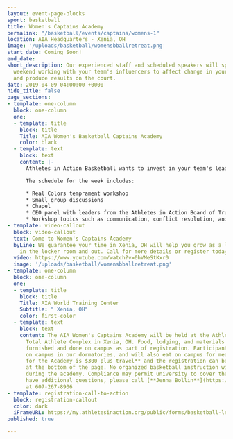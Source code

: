 ```yaml
---
layout: event-page-blocks
sport: basketball
title: Women's Captains Academy
permalink: "/basketball/events/captains/womens-1"
location: AIA Headquarters - Xenia, OH
image: '/uploads/basketball/womensbballretreat.png'
start_date: Coming Soon!
end_date: 
short_description: Our experienced staff and scheduled speakers will spend a full
  weekend working with your team's influencers to affect change in your locker room
  and produce results on the court.
date: 2019-04-09 04:00:00 +0000
hide_title: false
page_sections:
- template: one-column
  block: one-column
  one:
  - template: title
    block: title
    Title: AIA Women's Basketball Captains Academy
    color: black
  - template: text
    block: text
    content: |-
      Athletes in Action Basketball wants to invest in your team's leaders! Our experienced staff and scheduled speakers will spend a full weekend working with your team's influencers to affect change in your locker room and produce results on the court. This Division I Women's Basketball Captain's Academy will be held at Athletes in Action's Total Athlete Complex in Xenia, OH.

      The schedule for the week includes:

      * Real Colors temprament workshop
      * Small group discussions
      * Chapel
      * CEO panel with leaders from the Athletes in Action Board of Trustees
      * Workshop topics such as communication, conflict resolution, and vocal leadership
- template: video-callout
  block: video-callout
  text: Come to Women's Captains Academy
  byLine: We guarantee your time in Xenia, OH will help you grow as a leader both
    in the locker room and out. Call for more details or register today!
  video: https://www.youtube.com/watch?v=0hVMeStKxr0
  image: '/uploads/basketball/womensbballretreat.png'
- template: one-column
  block: one-column
  one:
  - template: title
    block: title
    Title: AIA World Training Center
    Subtitle: " Xenia, OH"
    color: first-color
  - template: text
    block: text
    content: The AIA Women's Captains Academy will be held at the Athletes in Action
      Total Athlete Complex in Xenia, OH. Food, lodging, and materials will all be
      furnished and done on campus as part of registration. Participants will stay
      on campus in our dormatories, and will also eat on campus for meals. **Cost
      for the Academy is $300 plus travel** and the registration can be completed
      at the bottom of the page. No organized basketball instruction will be done
      during the academy. Compliance may permit university to cover the cost. If you
      have additional questions, please call [**Jenna Bollin**](https://mail.google.com/mail/?view=cm&fs=1&tf=1&to=jenna.bolin@athletesinaction.org)
      at 607-267-8906
- template: registration-call-to-action
  block: registration-callout
  color: dark
  iFrameURL: https://my.athletesinaction.org/public/forms/basketball-leadership.aspx?EventID=2036
published: true

---
```

